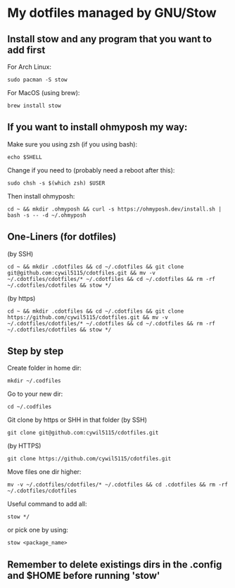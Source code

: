 # My dotfiles managed by GNU/Stow

## Install stow and any program that you want to add first

For Arch Linux:
```
sudo pacman -S stow
```
For MacOS (using brew):
```
brew install stow
```
## If you want to install ohmyposh my way:

Make sure you using zsh (if you using bash):
```
echo $SHELL
```
Change if you need to (probably need a reboot after this):
```
sudo chsh -s $(which zsh) $USER
```
Then install ohmyposh:
```
cd ~ && mkdir .ohmyposh && curl -s https://ohmyposh.dev/install.sh | bash -s -- -d ~/.ohmyposh
```
## One-Liners (for dotfiles)

(by SSH)

```
cd ~ && mkdir .cdotfiles && cd ~/.cdotfiles && git clone git@github.com:cywil5115/cdotfiles.git && mv -v ~/.cdotfiles/cdotfiles/* ~/.cdotfiles && cd ~/.cdotfiles && rm -rf ~/.cdotfiles/cdotfiles && stow */
```
(by https)

```
cd ~ && mkdir .cdotfiles && cd ~/.cdotfiles && git clone https://github.com/cywil5115/cdotfiles.git && mv -v ~/.cdotfiles/cdotfiles/* ~/.cdotfiles && cd ~/.cdotfiles && rm -rf ~/.cdotfiles/cdotfiles && stow */
```

## Step by step

Create folder in home dir:
```
mkdir ~/.codfiles
```
Go to your new dir:
```
cd ~/.codfiles
```
Git clone by https or SHH in that folder
(by SSH)
```
git clone git@github.com:cywil5115/cdotfiles.git
```
(by HTTPS)
```
git clone https://github.com/cywil5115/cdotfiles.git
```
Move files one dir higher:
```
mv -v ~/.cdotfiles/cdotfiles/* ~/.cdotfiles && cd .cdotfiles && rm -rf ~/.cdotfiles/cdotfiles
```
Useful command to add all:
```
stow */
```
or pick one by using:
```
stow <package_name>
```
## Remember to delete existings dirs in the .config and $HOME before running 'stow'

